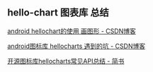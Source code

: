 ## hello-chart 图表库 总结

[android hellochart的使用 画图形 \- CSDN博客](http://blog.csdn.net/dr_abandon/article/details/78505247)

[android图标库 hellocharts 遇到的坑 \- CSDN博客](http://blog.csdn.net/u011094768/article/details/70158280)

[开源图标库hellocharts常见API总结 \- 简书](https://www.jianshu.com/p/7e8de03dad79)